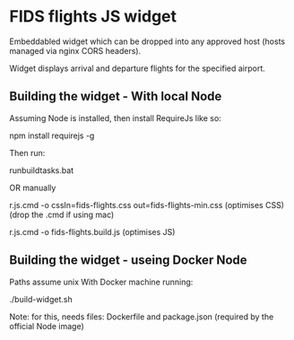 # FIDS flights JS widget

Embeddabled widget which can be dropped into any approved host (hosts managed via nginx CORS headers).

Widget displays arrival and departure flights for the specified airport.

## Building the widget - With local Node

Assuming Node is installed, then install RequireJs like so:

npm install requirejs -g

Then run:

runbuildtasks.bat

OR manually

r.js.cmd -o cssIn=fids-flights.css out=fids-flights-min.css (optimises CSS)
(drop the .cmd if using mac)

r.js.cmd -o fids-flights.build.js (optimises JS)


## Building the widget - useing Docker Node

Paths assume unix
With Docker machine running:

./build-widget.sh

Note: for this, needs files: Dockerfile and package.json (required by the official Node image)
